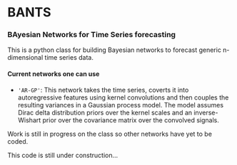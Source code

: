# BANTS

### BAyesian Networks for Time Series forecasting

This is a python class for building Bayesian networks to forecast generic n-dimensional time series data. 

#### Current networks one can use

- `'AR-GP'`: This network takes the time series, coverts it into autoregressive features using kernel convolutions and then couples the resulting variances in a Gaussian process model. The model assumes Dirac delta distribution priors over the kernel scales and an inverse-Wishart prior over the covariance matrix over the convolved signals. 

Work is still in progress on the class so other networks have yet to be coded.

This code is still under construction...
